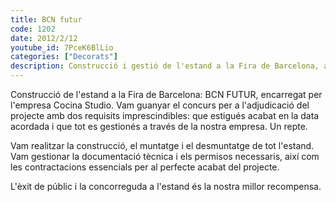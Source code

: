 ```yaml
---
title: BCN futur
code: 1202
date: 2012/2/12
youtube_id: 7PceK6BlLio
categories: ["Decorats"]
description: Construcció i gestió de l'estand a la Fira de Barcelona, amb èxit de públic i satisfacció dels objectius del client.
---
```


Construcció de l'estand a la Fira de Barcelona: BCN FUTUR, encarregat per l'empresa Cocina Studio. Vam guanyar el concurs per a l'adjudicació del projecte amb dos requisits imprescindibles: que estigués acabat en la data acordada i que tot es gestionés a través de la nostra empresa. Un repte.

Vam realitzar la construcció, el muntatge i el desmuntatge de tot l'estand. Vam gestionar la documentació tècnica i els permisos necessaris, així com les contractacions essencials per al perfecte acabat del projecte.

L'èxit de públic i la concorreguda a l'estand és la nostra millor recompensa.
